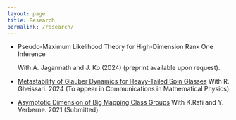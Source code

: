 ```yaml
---
layout: page
title: Research
permalink: /research/
---
```

- Pseudo-Maximum Likelihood Theory for High-Dimension Rank One Inference

  With A. Jagannath and J. Ko (2024) (preprint available upon request). 
- [Metastability of Glauber Dynamics for Heavy-Tailed Spin Glasses](https://arxiv.org/abs/2407.11874) With R. Gheissari. 2024   (To appear in Communications in Mathematical Physics)
- [Asymptotic Dimension of Big Mapping Class Groups](https://arxiv.org/abs/2110.03087) With K.Rafi and Y. Verberne. 2021 (Submitted)
